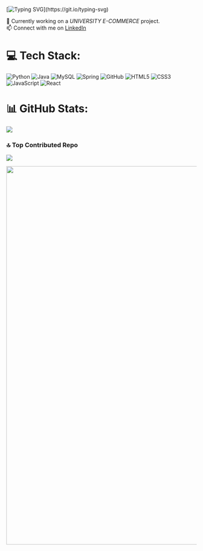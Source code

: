 [![Typing SVG](https://readme-typing-svg.herokuapp.com?font=Pixelify+Sans&weight=700&size=45&pause=500&speed=60&color=0B0B61&cursorColor=0B0B61&center=true&vCenter=true&width=600&lines=Hi.+I'm+Pedro;I'm+from+S%C3%83O+PAULO;Welcome!;Learning+about...;Technology...;Development...;Artificial+Intelligence...)](https://git.io/typing-svg)

🚀 Currently working on a *UNIVERSITY E-COMMERCE* project.    
📫 Connect with me on [LinkedIn](https://www.linkedin.com/in/pedroh-carvalhof/)  

# 💻 Tech Stack:
![Python](https://img.shields.io/badge/-Python-3776AB?style=flat&logo=python&logoColor=white)  ![Java](https://img.shields.io/badge/-Java-007396?style=flat&logo=java&logoColor=white)  ![MySQL](https://img.shields.io/badge/-MySQL-4479A1?style=flat&logo=mysql&logoColor=white)  ![Spring](https://img.shields.io/badge/-Spring-6DB33F?style=flat&logo=spring&logoColor=white)  ![GitHub](https://img.shields.io/badge/-GitHub-181717?style=flat&logo=github&logoColor=white) ![HTML5](https://img.shields.io/badge/-HTML5-E34F26?style=flat&logo=html5&logoColor=white)  ![CSS3](https://img.shields.io/badge/-CSS3-1572B6?style=flat&logo=css3&logoColor=white)  ![JavaScript](https://img.shields.io/badge/-JavaScript-F7DF1E?style=flat&logo=javascript&logoColor=black)  ![React](https://img.shields.io/badge/-React-61DAFB?style=flat&logo=react&logoColor=black)  

# 📊 GitHub Stats:
![](https://github-readme-stats.vercel.app/api?username=pedrohenriquecferreira&show_icons=true&theme=github_dark )

### 🔝 Top Contributed Repo
![](https://github-contributor-stats.vercel.app/api?username=pedrohenriquecferreira&limit=5&theme=github_dark&combine_all_yearly_contributions=true)

<p align="center">
  <img src="https://media1.tenor.com/m/C1r3YSmu4IQAAAAC/coding.gif" width="1000">
</p>





